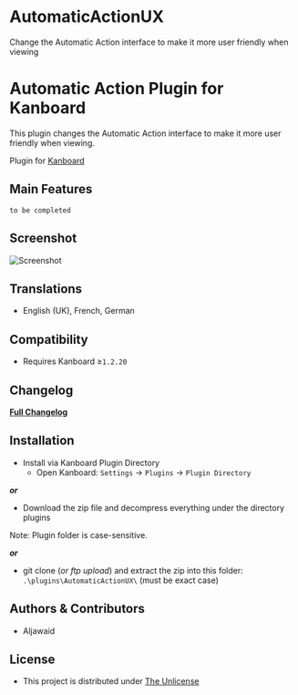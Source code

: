 # AutomaticActionUX
Change the Automatic Action interface to make it more user friendly when viewing

Automatic Action Plugin for Kanboard
==========================

This plugin changes the Automatic Action interface to make it more user friendly when viewing.

Plugin for [Kanboard](https://github.com/fguillot/kanboard "Kanboard - Kanban project management software")


Main Features
-------------

`to be completed`


Screenshot
----------
![Screenshot](../master/screenshot.png "Current Version")


Translations
------------

- English (UK), French, German


Compatibility
-------------

- Requires Kanboard ≥`1.2.20`


Changelog
---------

[**Full Changelog**](../master/changelog.md "See changes")
 

Installation
------------

- Install via Kanboard Plugin Directory
  - Open Kanboard: `Settings` -> `Plugins` -> `Plugin Directory`

**_or_**

- Download the zip file and decompress everything under the directory plugins

Note: Plugin folder is case-sensitive.

**_or_**
- git clone (_or ftp upload_) and extract the zip into this folder: `.\plugins\AutomaticActionUX\` (must be exact case)


Authors & Contributors
----------------------

- Aljawaid


License
-------
- This project is distributed under [The Unlicense](../master/LICENSE "Read The Unlicense")
